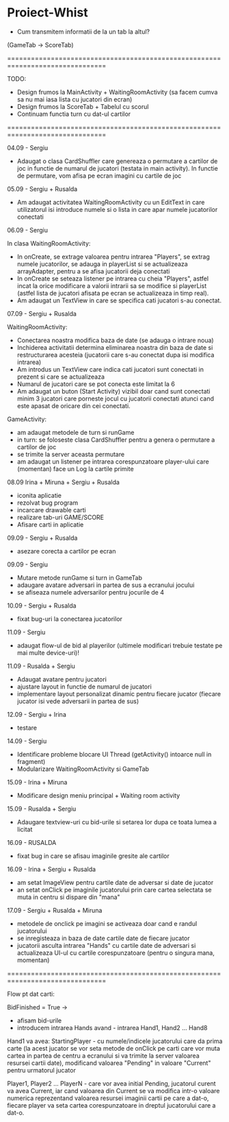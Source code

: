 # Proiect-Whist

- Cum transmitem informatii de la un tab la altul?

(GameTab -> ScoreTab)



===============================================================================

TODO:

- Design frumos la MainActivity + WaitingRoomActivity (sa facem cumva sa nu
mai iasa lista cu jucatori din ecran)
- Design frumos la ScoreTab + Tabelul cu scorul
- Continuam functia turn cu dat-ul cartilor


===============================================================================

04.09 - Sergiu

- Adaugat o clasa CardShuffler care genereaza o permutare a cartilor de joc
in functie de numarul de jucatori (testata in main activity). In functie de
permutare, vom afisa pe ecran imagini cu cartile de joc


05.09 - Sergiu + Rusalda

- Am adaugat activitatea WaitingRoomActivity cu un EditText in care 
utilizatorul isi introduce numele si o lista in care apar numele jucatorilor
conectati


06.09 - Sergiu

In clasa WaitingRoomActivity:

- In onCreate, se extrage valoarea pentru intrarea "Players", se extrag numele
    jucatorilor, se adauga in playerList si se actualizeaza arrayAdapter, pentru a 
    se afisa jucatorii deja conectati
- In onCreate se seteaza listener pe intrarea cu cheia "Players", astfel incat
la orice modificare a valorii intrarii sa se modifice si playerList 
(astfel lista de jucatori afisata pe ecran se actualizeaza in timp real).
- Am adaugat un TextView in care se specifica cati jucatori s-au conectat.



07.09 - Sergiu + Rusalda

WaitingRoomActivity:

- Conectarea noastra modifica baza de date (se adauga o intrare noua)
- Inchiderea activitatii determina eliminarea noastra din baza de date si
restructurarea acesteia (jucatorii care s-au conectat dupa isi modifica intrarea)
- Am introdus un TextView care indica cati jucatori sunt conectati in prezent si
care se actualizeaza
- Numarul de jucatori care se pot conecta este limitat la 6
- Am adaugat un buton (Start Activity) vizibil doar cand sunt conectati minim 3
jucatori care porneste jocul cu jucatorii conectati atunci cand este apasat de
oricare din cei conectati.

GameActivity:

- am adaugat metodele de turn si runGame
- in turn: se foloseste clasa CardShuffler pentru a genera o permutare a
cartilor de joc
- se trimite la server aceasta permutare
- am adaugat un listener pe intrarea corespunzatoare player-ului care (momentan)
face un Log la cartile primite


08.09 Irina + Miruna + Sergiu  + Rusalda 
- iconita aplicatie
- rezolvat bug program
- incarcare drawable carti
- realizare tab-uri GAME/SCORE
- Afisare carti in aplicatie

09.09 - Sergiu + Rusalda
- asezare corecta a cartilor pe ecran

09.09 - Sergiu
- Mutare metode runGame si turn in GameTab
- adaugare avatare adversari in partea de sus a ecranului jocului
- se afiseaza numele adversarilor pentru jocurile de 4

10.09 - Sergiu + Rusalda
- fixat bug-uri la conectarea jucatorilor


11.09 - Sergiu
- adaugat flow-ul de bid al playerilor 
(ultimele modificari trebuie testate pe mai multe device-uri)!

11.09 - Rusalda + Sergiu
- Adaugat avatare pentru jucatori
- ajustare layout in functie de numarul de jucatori
- implementare layout personalizat dinamic pentru fiecare jucator (fiecare jucator
isi vede adversarii in partea de sus)

12.09 - Sergiu + Irina
- testare

14.09 - Sergiu
- Identificare probleme blocare UI Thread (getActivity() intoarce null in fragment)
- Modularizare WaitingRoomActivity si GameTab

15.09 - Irina + Miruna
- Modificare design meniu principal + Waiting room activity

15.09 - Rusalda + Sergiu
- Adaugare textview-uri cu bid-urile si setarea lor dupa ce toata lumea a licitat

16.09 - RUSALDA 
- fixat bug in care se afisau imaginile gresite ale cartilor

16.09 - Irina + Sergiu + Rusalda
- am setat ImageView pentru cartile date de adversar si date de jucator
- an setat onClick pe imaginile jucatorului prin care cartea selectata se
muta in centru si dispare din "mana"

17.09 - Sergiu + Rusalda + Miruna
- metodele de onclick pe imagini se activeaza doar cand e randul jucatorului
- se inregisteaza in baza de date cartile date de fiecare jucator
- jucatorii asculta intrarea "Hands" cu cartile date de adversari si 
actualizeaza UI-ul cu cartile corespunzatoare (pentru o singura mana,
 momentan)


===============================================================================


Flow pt dat carti:

BidFinished = True -> 
- afisam bid-urile
- introducem intrarea Hands avand - intrarea Hand1, Hand2 ... Hand8

Hand1 va avea:
StartingPlayer - cu numele/indicele jucatorului care da prima carte
(la acest jucator se vor seta metode de onClick pe carti care vor muta cartea in
partea de centru a ecranului si va trimite la server valoarea resursei cartii date),
modificand valoarea "Pending" in valoare "Current" pentru urmatorul jucator

Player1, Player2 ... PlayerN - care vor avea initial Pending, jucatorul curent va avea
Current, iar cand valoarea din Current se va modifica intr-o valoare numerica
reprezentand valoarea resursei imaginii cartii pe care a dat-o, fiecare player va seta
cartea corespunzatoare in dreptul jucatorului care a dat-o.






